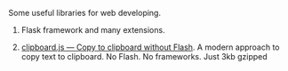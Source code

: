 Some useful libraries for web developing.

1. Flask framework and many extensions.

1. [clipboard.js — Copy to clipboard without Flash](https://clipboardjs.com/). A modern approach to copy text to clipboard. No Flash. No frameworks. Just 3kb gzipped

